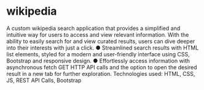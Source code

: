 # wikipedia
A custom wikipedia search application that provides a simplified and intuitive way for users to access and view
relevant information. With the ability to easily search for and view curated results, users can dive deeper into
their interests with just a click.
● Streamlined search results with HTML list elements, styled for a modern and user-friendly interface
using CSS, Bootstrap and responsive design.
● Effortlessly access information with asynchronous fetch GET HTTP API calls and the option to open the
desired result in a new tab for further exploration.
Technologies used: HTML, CSS, JS, REST API Calls, Bootstrap
